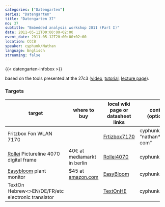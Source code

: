 ```yaml
---
categories: ["Datengarten"]
series: "Datengarten"
title: "Datengarten 37"
no: 37
subtitle: "Embedded analysis workshop 2011 (Part I)"
date: 2011-05-12T00:00:00+02:00
event_date: 2011-05-12T20:00:00+02:00
location: CCCB
speaker: cyphunk/Nathan
language: Englisch
streaming: false
---
```

{{< datengarten-infobox >}}

based on the tools presented at the 27c3
([video](https://www.youtube.com/watch?v=YD7UY0CBvnY),
[tutorial](https://events.ccc.de/congress/2010/wiki/Embedded_Analysis),
[lecture page](https://events.ccc.de/congress/2010/Fahrplan/events/4011.en.html)).

### Targets

target                                                                |where to buy                                                                                                          |local wiki page or datasheet links       |contact (optional)
----------------------------------------------------------------------|----------------------------------------------------------------------------------------------------------------------|-----------------------------------------|------------------------------
Fritzbox Fon WLAN 7170                                                |                                                                                                                      |[Frtizbox7170](Frtizbox7170 "wikilink")  |cyphunk “nathan\*squimp com”
[Rollei](http://www.rcp-technik.com/) Pictureline 4070 digital frame  |40€ at mediamarkt in berlin                                                                                           |[Rollei4070](Rollei4070 "wikilink")      |cyphunk
[Easybloom](http://www.easybloom.com/) plant monitor                  |\$45 at [amazon.com](http://www.amazon.com/Black-Decker-PCS10-Digital-Sensor/dp/B003Z4JV8K/ref=sr_1_1?s=home-garden)  |[EasyBloom](EasyBloom "wikilink")        |cyphunk
TextOn Hebrew&lt;&gt;EN/DE/FR/etc electronic translator               |                                                                                                                      |[TextOnHE](TextOnHE "wikilink")          |cyphunk


